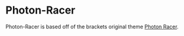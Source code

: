 # Photon-Racer
Photon-Racer is based off of the brackets original theme [Photon Racer](https://github.com/Brackets-Themes/PhotonRacer). 